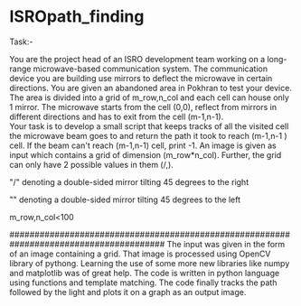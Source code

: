 # ISROpath_finding
Task:-

You are the project head of an ISRO development team working on a long-range microwave-based communication system. 
The communication device you are building use mirrors to deflect the microwave in certain directions. 
You are given an abandoned area in Pokhran to test your device. 
The area is divided into a grid of m_row,n_col and each cell can house only 1 mirror. 
The microwave starts from the cell (0,0), reflect from mirrors in different directions
and has to exit from the cell (m-1,n-1).  
Your task is to develop a small script that keeps tracks of all the visited cell 
the microwave beam goes to and return the path it took to reach (m-1,n-1 ) cell. 
If the beam can't reach (m-1,n-1) cell, print -1. 
An image is given as input which contains a grid of dimension  (m_row*n_col). 
Further, the grid can only have 2 possible values in them  (/,\). 

"/" denoting a double-sided mirror tilting 45 degrees to the right 

"\" denoting a double-sided mirror tilting 45 degrees to the left

m_row,n_col<100

#######################################################################################
The input was given in the form of an image containing a grid.
That image is processed using OpenCV library of pythong.
Learning the use of some more new libraries like numpy and matplotlib was of great help.
The code is written in python language using functions and template matching.
The code finally tracks the path followed by the light and plots it on a graph as an output image.
